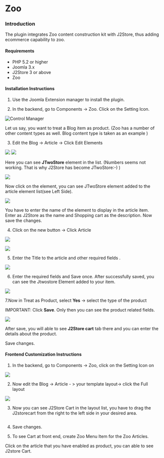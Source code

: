 # Zoo

### Introduction

The plugin integrates Zoo content construction kit with J2Store, thus adding ecommerce capability to zoo. 

#### Requirements
* PHP 5.2 or higher
* Joomla 3.x
* J2Store 3 or above
* Zoo 

#### Installation Instructions 
1. Use the Joomla Extension manager to install the plugin. 

2. In the backend, go to Components -> Zoo. Click on the Setting Icon.
 
![Control Manager](ctrl_manager.png)

Let us say, you want to treat a Blog item as product. (Zoo has a number of other content types as well. Blog content type is taken as an example )

3. Edit the Blog -> Article -> Click Edit Elements

![](app_config.png)
![](step_1.png)

	
Here you can see **JTwoStore**  element in the list. (Numbers seems not working. That is why J2Store has become JTwoStore:-) )
  
![](step_2.png)
	
Now click on the element, you can see JTwoStore element added to the article element list(see Left Side).
 
![](step_3_up.png)

You have to enter the name of the element to display in the article item. Enter as J2Store as the name and Shopping cart as the description. Now save the changes.	

4. Click on the new button -> Click Article

![](create_new_article.png)

![](step_4.png)

5. Enter the Title to the article and other required fields .

![](new_item_before_save.png)

6. Enter the required fields and Save once. After successfully saved, you can see the Jtwostore Element added to your item.

![](new_item_after_save.png)

7.Now in Treat as Product, select **Yes** -> select the type of the product 

IMPORTANT: Click **Save**. Only then you can see the product related fields.

 ![](enable_product_choose_product_type.png)

After save, you will able to see **J2Store cart** tab there and you can enter the details about the product.

Save changes.

#### Frontend Customization Instructions
1. In the backend, go to Components -> Zoo, click on the Setting Icon on

![](ctrl_manager.png)

2. Now edit the Blog -> Article - > your template layout-> click the Full layout   

  ![](front_end_adding_element_layout.png)

3. Now you can see J2Store Cart in the layout list, you have to drag the J2storecart from the right to the left side in your desired area. 

![![](step_7.png)](step_final.png)

4. Save changes.
		
5. To see Cart at front end, create Zoo Menu Item for the Zoo Articles.

Click on the article that you have enabled as product, you can able to see J2store Cart. 

